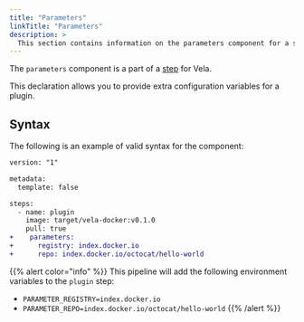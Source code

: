 ```yaml
---
title: "Parameters"
linkTitle: "Parameters"
description: >
  This section contains information on the parameters component for a step.
---
```


The `parameters` component is a part of a [step](/docs/concepts/pipeline/steps/) for Vela.

This declaration allows you to provide extra configuration variables for a plugin.

## Syntax

The following is an example of valid syntax for the component:

```diff
version: "1"

metadata:
  template: false

steps:
  - name: plugin
    image: target/vela-docker:v0.1.0
    pull: true
+    parameters:
+      registry: index.docker.io
+      repo: index.docker.io/octocat/hello-world
```

{{% alert color="info" %}}
This pipeline will add the following environment variables to the `plugin` step:

- `PARAMETER_REGISTRY=index.docker.io`
- `PARAMETER_REPO=index.docker.io/octocat/hello-world`
  {{% /alert %}}

